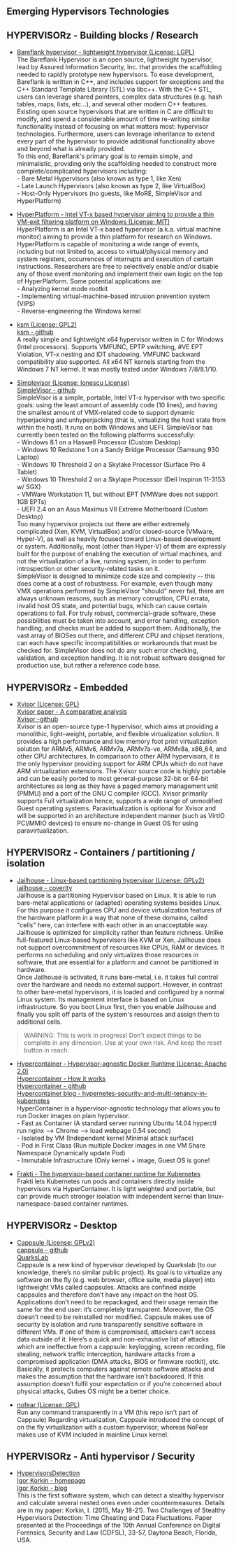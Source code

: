 ## Emerging Hypervisors Technologies

## HYPERVISORz - Building blocks / Research

- [Bareflank hypervisor - lightweight hypervisor (License: LGPL)](https://github.com/Bareflank/hypervisor)  
The Bareflank Hypervisor is an open source, lightweight hypervisor, lead by Assured Information Security, Inc. that provides the scaffolding needed to rapidly prototype new hypervisors. To ease development, Bareflank is written in C++, and includes support for exceptions and the C++ Standard Template Library (STL) via libc++. With the C++ STL, users can leverage shared pointers, complex data structures (e.g. hash tables, maps, lists, etc…), and several other modern C++ features. Existing open source hypervisors that are written in C are difficult to modify, and spend a considerable amount of time re-writing similar functionality instead of focusing on what matters most: hypervisor technologies. Furthermore, users can leverage inheritance to extend every part of the hypervisor to provide additional functionality above and beyond what is already provided.  
To this end, Bareflank's primary goal is to remain simple, and minimalistic, providing only the scaffolding needed to construct more complete/complicated hypervisors including:  
\- Bare Metal Hypervisors (also known as type 1, like Xen)  
\- Late Launch Hypervisors (also known as type 2, like VirtualBox)  
\- Host-Only Hypervisors (no guests, like MoRE, SimpleVisor and HyperPlatform)  


- [HyperPlatform - Intel VT-x based hypervisor aiming to provide a thin VM-exit filtering platform on Windows (License: MIT)](https://github.com/tandasat/HyperPlatform)  
HyperPlatform is an Intel VT-x based hypervisor (a.k.a. virtual machine monitor) aiming to provide a thin platform for research on Windows. HyperPlatform is capable of monitoring a wide range of events, including but not limited to, access to virtual/physical memory and system registers, occurrences of interrupts and execution of certain instructions.
Researchers are free to selectively enable and/or disable any of those event monitoring and implement their own logic on the top of HyperPlatform. Some potential applications are:  
\- Analyzing kernel mode rootkit  
\- Implementing virtual-machine-based intrusion prevention system (VIPS)  
\- Reverse-engineering the Windows kernel


- [ksm (License: GPL2)](https://asamy.github.io/ksm/)  
[ksm - github](https://github.com/asamy/ksm)  
A really simple and lightweight x64 hypervisor written in C for Windows (Intel processors). Supports VMFUNC, EPTP switching, #VE EPT Violation, VT-x nesting and IDT shadowing. VMFUNC backward compatibility also supported.
All x64 NT kernels starting from the Windows 7 NT kernel. It was mostly tested under Windows 7/8/8.1/10.


- [Simplevisor (License: Ionescu License)](https://ionescu007.github.io/SimpleVisor/)  
[SimpleVisor - github](https://github.com/ionescu007/SimpleVisor)  
SimpleVisor is a simple, portable, Intel VT-x hypervisor with two specific goals: using the least amount of assembly code (10 lines), and having the smallest amount of VMX-related code to support dynamic hyperjacking and unhyperjacking (that is, virtualizing the host state from within the host). It runs on both Windows and UEFI.
SimpleVisor has currently been tested on the following platforms successfully:  
\- Windows 8.1 on a Haswell Processor (Custom Desktop)  
\- Windows 10 Redstone 1 on a Sandy Bridge Processor (Samsung 930 Laptop)  
\- Windows 10 Threshold 2 on a Skylake Processor (Surface Pro 4 Tablet)  
\- Windows 10 Threshold 2 on a Skylape Processor (Dell Inspiron 11-3153 w/ SGX)  
\- VMWare Workstation 11, but without EPT (VMWare does not support 1GB EPTs)  
\- UEFI 2.4 on an Asus Maximus VII Extreme Motherboard (Custom Desktop)  
Too many hypervisor projects out there are either extremely complicated (Xen, KVM, VirtualBox) and/or closed-source (VMware, Hyper-V), as well as heavily focused toward Linux-based development or system. Additionally, most (other than Hyper-V) of them are expressly built for the purpose of enabling the execution of virtual machines, and not the virtualization of a live, running system, in order to perform introspection or other security-related tasks on it.  
SimpleVisor is designed to minimize code size and complexity -- this does come at a cost of robustness. For example, even though many VMX operations performed by SimpleVisor "should" never fail, there are always unknown reasons, such as memory corruption, CPU errata, invalid host OS state, and potential bugs, which can cause certain operations to fail. For truly robust, commercial-grade software, these possibilities must be taken into account, and error handling, exception handling, and checks must be added to support them. Additionally, the vast array of BIOSes out there, and different CPU and chipset iterations, can each have specific incompatibilities or workarounds that must be checked for. SimpleVisor does not do any such error checking, validation, and exception handling. It is not robust software designed for production use, but rather a reference code base.



## HYPERVISORz - Embedded


- [Xvisor (License: GPL)](http://xhypervisor.org/)  
[Xvisor paper - A comparative analysis](http://xhypervisor.org/pdf/Embedded_Hypervisor_Xvisor_A_comparative_analysis.pdf)  
[Xvisor -github](https://github.com/xvisor/xvisor)  
Xvisor is an open-source type-1 hypervisor, which aims at providing a monolithic, light-weight, portable, and flexible virtualization solution.
It provides a high performance and low memory foot print virtualization solution for ARMv5, ARMv6, ARMv7a, ARMv7a-ve, ARMv8a, x86_64, and other CPU architectures. In comparison to other ARM hypervisors, it is the only hypervisor providing support for ARM CPUs which do not have ARM virtualization extensions.
The Xvisor source code is highly portable and can be easily ported to most general-purpose 32-bit or 64-bit architectures as long as they have a paged memory management unit (PMMU) and a port of the GNU C compiler (GCC).
Xvisor primarily supports Full virtualization hence, supports a wide range of unmodified Guest operating systems. Paravirtualization is optional for Xvisor and will be supported in an architecture independent manner (such as VirtIO PCI/MMIO devices) to ensure no-change in Guest OS for using paravirtualization.



## HYPERVISORz - Containers / partitioning / isolation


- [Jailhouse - Linux-based partitioning hypervisor (License: GPLv2)](https://github.com/siemens/jailhouse)  
[jailhouse - coverity](https://scan.coverity.com/projects/4114)  
Jailhouse is a partitioning Hypervisor based on Linux. It is able to run bare-metal applications or (adapted) operating systems besides Linux. For this purpose it configures CPU and device virtualization features of the hardware platform in a way that none of these domains, called "cells" here, can interfere with each other in an unacceptable way.  
Jailhouse is optimized for simplicity rather than feature richness. Unlike full-featured Linux-based hypervisors like KVM or Xen, Jailhouse does not support overcommitment of resources like CPUs, RAM or devices. It performs no scheduling and only virtualizes those resources in software, that are essential for a platform and cannot be partitioned in hardware.  
Once Jailhouse is activated, it runs bare-metal, i.e. it takes full control over the hardware and needs no external support. However, in contrast to other bare-metal hypervisors, it is loaded and configured by a normal Linux system. Its management interface is based on Linux infrastructure. So you boot Linux first, then you enable Jailhouse and finally you split off parts of the system's resources and assign them to additional cells.  
> WARNING: This is work in progress! Don't expect things to be complete in any dimension. Use at your own risk. And keep the reset button in reach.


- [Hypercontainer - Hypervisor-agnostic Docker Runtime (License: Apache 2.0)](https://www.hypercontainer.io)  
[Hypercontainer - How it works](https://www.hypercontainer.io/how-it-works.html)  
[Hypercontainer - github](https://github.com/hyperhq/hyperd)  
[Hypercontainer blog - hypernetes-security-and-multi-tenancy-in-kubernetes](http://blog.kubernetes.io/2016/05/hypernetes-security-and-multi-tenancy-in-kubernetes.html)  
HyperContainer is a hypervisor-agnostic technology that allows you to run Docker images on plain hypervisor.  
\- Fast as Container (A standard server running Ubuntu 14.04 hyperctl run nginx --> Chrome --> load webpage 0.54 second)  
\- Isolated by VM (Independent kernel Minimal attack surface)  
\- Pod in First Class (Run multiple Docker images in one VM Share Namespace Dynamically update Pod)  
\- Immutable Infrastructure (Only kernel + image, Guest OS is gone! 


- [Frakti - The hypervisor-based container runtime for Kubernetes](https://github.com/kubernetes/frakti)  
Frakti lets Kubernetes run pods and containers directly inside hypervisors via HyperContainer. It is light weighted and portable, but can provide much stronger isolation with independent kernel than linux-namespace-based container runtimes.




## HYPERVISORz - Desktop


- [Cappsule (License: GPLv2)](https://cappsule.github.io/)  
[cappsule - github](https://github.com/cappsule)  
[QuarksLab](http://quarkslab.com/)  
Cappsule is a new kind of hypervisor developed by Quarkslab (to our knowledge, there’s no similar public project). Its goal is to virtualize any software on the fly (e.g. web browser, office suite, media player) into lightweight VMs called cappsules. Attacks are confined inside cappsules and therefore don’t have any impact on the host OS. Applications don’t need to be repackaged, and their usage remain the same for the end user: it’s completely transparent. Moreover, the OS doesn’t need to be reinstalled nor modified.
Cappsule makes use of security by isolation and runs transparently sensitive software in different VMs. If one of them is compromised, attackers can’t access data outside of it. Here’s a quick and non-exhaustive list of attacks which are ineffective from a cappsule: keylogging, screen recording, file stealing, network traffic interception, hardware attacks from a compromised application (DMA attacks, BIOS or firmware rootkit), etc. Basically, it protects computers against remote software attacks and makes the assumption that the hardware isn’t backdoored. If this assumption doesn’t fulfil your expectation or if you’re concerned about physical attacks, Qubes OS might be a better choice.


- [nofear (License: GPL)](https://github.com/cappsule/nofear)  
Run any command transparently in a VM (this repo isn't part of Cappsule)
Regarding virtualization, Cappsule introduced the concept of on the fly virtualization with a custom hypervisor; whereas NoFear makes use of KVM included in mainline Linux kernel.



## HYPERVISORz - Anti hypervisor / Security


- [HypervisorsDetection](https://github.com/IgorKorkin/HypervisorsDetection)  
[Igor Korkin - homepage](https://sites.google.com/site/igorkorkin/)  
[Igor Korkin - blog](http://igorkorkin.blogspot.sk/)  
This is the first software system, which can detect a stealthy hypervisor and calculate several nested ones even under countermeasures.
Details are in my paper: Korkin, I. (2015, May 18-21). Two Challenges of Stealthy Hypervisors Detection: Time Cheating and Data Fluctuations. Paper presented at the Proceedings of the 10th Annual Conference on Digital Forensics, Security and Law (CDFSL), 33-57, Daytona Beach, Florida, USA.


